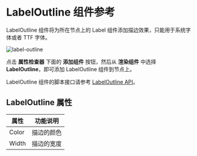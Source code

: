 # LabelOutline 组件参考

LabelOutline 组件将为所在节点上的 Label 组件添加描边效果，只能用于系统字体或者 TTF 字体。

![label-outline](https://gitee.com/nlpleaf/PicGo/raw/master/4b292955b5d86facde58209f25a47203)

点击 **属性检查器** 下面的 **添加组件** 按钮，然后从 **渲染组件** 中选择 **LabelOutline**，即可添加 LabelOutline 组件到节点上。

LabelOutline 组件的脚本接口请参考 [LabelOutline API](https://docs.cocos.com/creator/api/zh/classes/LabelOutline.html)。

## LabelOutline 属性

| 属性  | 功能说明   |
| ----- | ---------- |
| Color | 描边的颜色 |
| Width | 描边的宽度 |